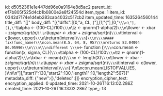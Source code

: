 id: d5052361e1e447dd96e0a9164e8d5ac2
parent_id: ef7b805f525d4cb1b0800e2e8f24554d
item_type: 1
item_id: 0342d7174e1d4eb283cab4032c517cb2
item_updated_time: 1635264560144
title_diff: "[]"
body_diff: "[{\"diffs\":[[0,\"a, CL, )\"],[1,\"{\"],[0,\"`\\\n\"],[1,\"`\\talpha <- (100-CL)/100`\\\n`\\tz <- qnorm(1-alpha/2)`\\\n`\\tlower <- xbar - z*sigma/sqrt(n)`\\\n`\\tupper <- xbar + z*sigma/sqrt(n)`\\\n`\\tinterval <- c(lower, upper)`\\\n`\\treturn(interval)`\\\n`}`\\\n\\\n#### fix(func_name)\\\ncon.mean(8.5, 64, 8, 95)\\\nreturns 83.04004    86.95996\\\n\\\n\\\ndifferent \\\n`<- function ()`\\\n`con.mean <- function(x, sigma, CL){`\\\n`\\talpha <- (100-CL)/100`\\\n`\\tz <- qnorm(1-alpha/2)`\\\n`\\txbar <- mean(x)`\\\n`n <- length(X)`\\\n`\\tlower <- xbar - z*sigma/sqrt(n)`\\\n`\\tupper <- xbar + z*sigma/sqrt(n)`\\\n`\\tinterval <- c(lower, upper)`\\\n`\\treturn(interval)`\\\n`}`\\\n\\\ncon.mean(LISTOFVALUES, )\\\n\\\n\"]],\"start1\":130,\"start2\":130,\"length1\":10,\"length2\":567}]"
metadata_diff: {"new":{},"deleted":[]}
encryption_cipher_text: 
encryption_applied: 0
updated_time: 2021-10-26T16:13:02.286Z
created_time: 2021-10-26T16:13:02.286Z
type_: 13